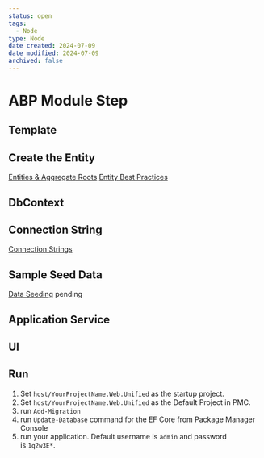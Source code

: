 ```yaml
---
status: open
tags:
  - Node
type: Node
date created: 2024-07-09
date modified: 2024-07-09
archived: false
---
```



# ABP Module Step


## Template

## Create the Entity
[Entities & Aggregate Roots](Entities%20&%20Aggregate%20Roots.md)
[Entity Best Practices](Entity%20Best%20Practices.md)


## DbContext



## Connection String

[Connection Strings](Connection%20Strings.md)

## Sample Seed Data

[Data Seeding](Data%20Seeding.md)
pending

## Application Service



## UI



## Run

1. Set `host/YourProjectName.Web.Unified` as the
 startup project.
2. Set `host/YourProjectName.Web.Unified` as the Default Project in PMC.
3. run `Add-Migration`
4. run `Update-Database` command for the EF Core from Package Manager Console
5. run your application. Default username is `admin` and password is `1q2w3E*`.